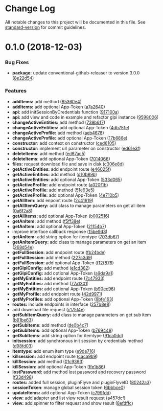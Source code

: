 # Change Log

All notable changes to this project will be documented in this file. See [standard-version](https://github.com/conventional-changelog/standard-version) for commit guidelines.

<a name="0.1.0"></a>
# 0.1.0 (2018-12-03)


### Bug Fixes

* **package:** update conventional-github-releaser to version 3.0.0 ([8e22d54](https://github.com/glpi-project/java-library-glpi/commit/8e22d54))


### Features

* **addItems:** add method ([85360e4](https://github.com/glpi-project/java-library-glpi/commit/85360e4))
* **addItems:** add optional App-Token ([a7a2640](https://github.com/glpi-project/java-library-glpi/commit/a7a2640))
* **api:** add initSessionByCredentials function ([917100a](https://github.com/glpi-project/java-library-glpi/commit/917100a))
* **api:** add view and code in example and refactor glpi instance ([9598006](https://github.com/glpi-project/java-library-glpi/commit/9598006))
* **changeActiveEntities:** add method ([739b617](https://github.com/glpi-project/java-library-glpi/commit/739b617))
* **changeActiveEntities:** add optional App-Token ([4db751e](https://github.com/glpi-project/java-library-glpi/commit/4db751e))
* **changeActiveProfile:** add method ([aeb4678](https://github.com/glpi-project/java-library-glpi/commit/aeb4678))
* **changeActiveProfile:** add optional App-Token ([17b686e](https://github.com/glpi-project/java-library-glpi/commit/17b686e))
* **constructor:** add context on constructor ([ced6105](https://github.com/glpi-project/java-library-glpi/commit/ced6105))
* **constructor:** implement url parameter on constructor ([ed61e3f](https://github.com/glpi-project/java-library-glpi/commit/ed61e3f))
* **deleteItems:** add method ([ed67ac5](https://github.com/glpi-project/java-library-glpi/commit/ed67ac5))
* **deleteItems:** add optional App-Token ([7014066](https://github.com/glpi-project/java-library-glpi/commit/7014066))
* **files:** request download file and save in disk ([c306e8d](https://github.com/glpi-project/java-library-glpi/commit/c306e8d))
* **getActiveEntities:** add endpoint route ([e46025f](https://github.com/glpi-project/java-library-glpi/commit/e46025f))
* **getActiveEntities:** add method ([d10b89b](https://github.com/glpi-project/java-library-glpi/commit/d10b89b))
* **getActiveEntities:** add optional App-Token ([533d065](https://github.com/glpi-project/java-library-glpi/commit/533d065))
* **getActiveProfile:** add endpoint route ([a020f1b](https://github.com/glpi-project/java-library-glpi/commit/a020f1b))
* **getActiveProfile:** add method ([51e93e5](https://github.com/glpi-project/java-library-glpi/commit/51e93e5))
* **getActiveProfile:** add optional App-Token ([4e710b5](https://github.com/glpi-project/java-library-glpi/commit/4e710b5))
* **getAllItem:** add enpoint route ([2c41919](https://github.com/glpi-project/java-library-glpi/commit/2c41919))
* **getAllItemQuery:** add class to manage parameters on get all item ([0a6f2a8](https://github.com/glpi-project/java-library-glpi/commit/0a6f2a8))
* **getAllItems:** add optional App-Token ([b002516](https://github.com/glpi-project/java-library-glpi/commit/b002516))
* **getAnItem:** add method ([f5ff38e](https://github.com/glpi-project/java-library-glpi/commit/f5ff38e))
* **getAnItem:** add optional App-Token ([21154b7](https://github.com/glpi-project/java-library-glpi/commit/21154b7))
* improve interface callback response ([f5be9d3](https://github.com/glpi-project/java-library-glpi/commit/f5be9d3))
* **getAnItem:** add string option for itemtype ([703db67](https://github.com/glpi-project/java-library-glpi/commit/703db67))
* **getAnItemQuery:** add class to manage parameters on get an item ([268d54e](https://github.com/glpi-project/java-library-glpi/commit/268d54e))
* **getFullSession:** add endpoint route ([fb24bde](https://github.com/glpi-project/java-library-glpi/commit/fb24bde))
* **getFullSession:** add method ([227c3d9](https://github.com/glpi-project/java-library-glpi/commit/227c3d9))
* **getFullSession:** add optional App-Token ([f12f876](https://github.com/glpi-project/java-library-glpi/commit/f12f876))
* **getGlpiConfig:** add method ([e1cd382](https://github.com/glpi-project/java-library-glpi/commit/e1cd382))
* **getGlpiConfig:** add optional App-Token ([a9da9a1](https://github.com/glpi-project/java-library-glpi/commit/a9da9a1))
* **getMyEntities:** add endpoint route ([7c47933](https://github.com/glpi-project/java-library-glpi/commit/7c47933))
* **getMyEntities:** add method ([77a1301](https://github.com/glpi-project/java-library-glpi/commit/77a1301))
* **getMyEntities:** add optional App-Token ([b90ec96](https://github.com/glpi-project/java-library-glpi/commit/b90ec96))
* **getMyProfile:** add endpoint route ([42d9971](https://github.com/glpi-project/java-library-glpi/commit/42d9971))
* **getMyProfiles:** add optional App-Token ([6bfe163](https://github.com/glpi-project/java-library-glpi/commit/6bfe163))
* **routes:** include endpoints in interface ([257b8e8](https://github.com/glpi-project/java-library-glpi/commit/257b8e8))
* add download file request ([c175f4e](https://github.com/glpi-project/java-library-glpi/commit/c175f4e))
* **getSubItemQuery:** add class to manage parameters on get sub item ([b91be63](https://github.com/glpi-project/java-library-glpi/commit/b91be63))
* **getSubItems:** add method ([de0b4c7](https://github.com/glpi-project/java-library-glpi/commit/de0b4c7))
* **getSubItems:** add optional App-Token ([b769449](https://github.com/glpi-project/java-library-glpi/commit/b769449))
* **getSubItems:** add string option for itemtype ([91ca0dd](https://github.com/glpi-project/java-library-glpi/commit/91ca0dd))
* **initsession:** add synchronous init session by credentials method ([d98fd03](https://github.com/glpi-project/java-library-glpi/commit/d98fd03))
* **itemtype:** add enum item type ([e9de716](https://github.com/glpi-project/java-library-glpi/commit/e9de716))
* **killsession:** add endpoint route ([caca9b9](https://github.com/glpi-project/java-library-glpi/commit/caca9b9))
* **killSession:** add method ([01c9363](https://github.com/glpi-project/java-library-glpi/commit/01c9363))
* **killSession:** add optional App-Token ([ffe1b86](https://github.com/glpi-project/java-library-glpi/commit/ffe1b86))
* **lostPassword:** add method lost password and recovery password ([f33d498](https://github.com/glpi-project/java-library-glpi/commit/f33d498))
* **routes:** added full session, pluginFlyve and pluginFlyveID ([80242a3](https://github.com/glpi-project/java-library-glpi/commit/80242a3))
* **sessionToken:** manage global session token ([6bbbce0](https://github.com/glpi-project/java-library-glpi/commit/6bbbce0))
* **updateItems:** add optional App-Token ([c799fdd](https://github.com/glpi-project/java-library-glpi/commit/c799fdd))
* **view:** add adapter and list view result request ([a457dcf](https://github.com/glpi-project/java-library-glpi/commit/a457dcf))
* **view:** add spinner to filter request and show result ([8efdffc](https://github.com/glpi-project/java-library-glpi/commit/8efdffc))
